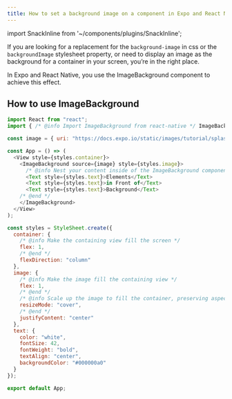```yaml
---
title: How to set a background image on a component in Expo and React Native
---
```


import SnackInline from '~/components/plugins/SnackInline';

If you are looking for a replacement for the `background-image` in css or the `backgroundImage` stylesheet property, or need to display an image as the background for a container in your screen, you’re in the right place.

In Expo and React Native, you use the ImageBackground component to achieve this effect.


## How to use ImageBackground

<SnackInline>

<!-- prettier-ignore -->
```js
import React from "react";
import { /* @info Import ImageBackground from react-native */ ImageBackground, /* @end */ StyleSheet, Text, View } from "react-native";

const image = { uri: "https://docs.expo.io/static/images/tutorial/splash.png" };

const App = () => (
  <View style={styles.container}>
    <ImageBackground source={image} style={styles.image}>
      /* @info Nest your content inside of the ImageBackground component */
      <Text style={styles.text}>Elements</Text>
      <Text style={styles.text}>in Front of</Text>
      <Text style={styles.text}>Background</Text>
    /* @end */
    </ImageBackground>
  </View>
);

const styles = StyleSheet.create({
  container: {
    /* @info Make the containing view fill the screen */
    flex: 1,
    /* @end */
    flexDirection: "column"
  },
  image: {
    /* @info Make the image fill the containing view */
    flex: 1,
    /* @end */
    /* @info Scale up the image to fill the container, preserving aspect ratio */
    resizeMode: "cover",
    /* @end */
    justifyContent: "center"
  },
  text: {
    color: "white",
    fontSize: 42,
    fontWeight: "bold",
    textAlign: "center",
    backgroundColor: "#000000a0"
  }
});

export default App;
```

</SnackInline>

